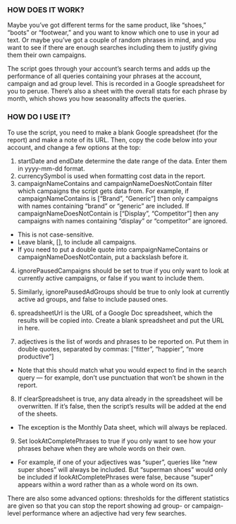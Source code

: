 ### HOW DOES IT WORK?
Maybe you’ve got different terms for the same product, like “shoes,” “boots” or “footwear,” and you want to know which one to use in your ad text. Or maybe you’ve got a couple of random phrases in mind, and you want to see if there are enough searches including them to justify giving them their own campaigns.

The script goes through your account’s search terms and adds up the performance of all queries containing your phrases at the account, campaign and ad group level. This is recorded in a Google spreadsheet for you to peruse. There’s also a sheet with the overall stats for each phrase by month, which shows you how seasonality affects the queries.

### HOW DO I USE IT?

To use the script, you need to make a blank Google spreadsheet (for the report) and make a note of its URL. Then, copy the code below into your account, and change a few options at the top:

1. startDate and endDate determine the date range of the data. Enter them in yyyy-mm-dd format.
2. currencySymbol is used when formatting cost data in the report.
3. campaignNameContains and campaignNameDoesNotContain filter which campaigns the script gets data from. For example, if campaignNameContains is [“Brand”, “Generic”] then only campaigns with names containing “brand” or “generic” are included. If campaignNameDoesNotContain is [“Display”, “Competitor”] then any campaigns with names containing “display” or “competitor” are ignored.

 * This is not case-sensitive.
 * Leave blank, [], to include all campaigns.
 * If you need to put a double quote into campaignNameContains or campaignNameDoesNotContain, put a backslash before it.

4. ignorePausedCampaigns should be set to true if you only want to look at currently active campaigns, or false if you want to include them.

5. Similarly, ignorePausedAdGroups should be true to only look at currently active ad groups, and false to include paused ones.
6. spreadsheetUrl is the URL of a Google Doc spreadsheet, which the results will be copied into. Create a blank spreadsheet and put the URL in here.
7. adjectives is the list of words and phrases to be reported on. Put them in double quotes, separated by commas: [“fitter”, “happier”, “more productive”]
 * Note that this should match what you would expect to find in the search query — for example, don’t use punctuation that won’t be shown in the report.
8. If clearSpreadsheet is true, any data already in the spreadsheet will be overwritten. If it’s false, then the script’s results will be added at the end of the sheets.
 * The exception is the Monthly Data sheet, which will always be replaced.
9. Set lookAtCompletePhrases to true if you only want to see how your phrases behave when they are whole words on their own.
 * For example, if one of your adjectives was “super”, queries like “new super shoes” will always be included. But “superman shoes” would only be included if lookAtCompletePhrases were false, because “super” appears within a word rather than as a whole word on its own.

There are also some advanced options: thresholds for the different statistics are given so that you can stop the report showing ad group- or campaign-level performance where an adjective had very few searches.